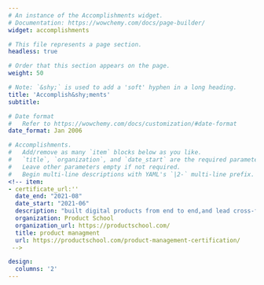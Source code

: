 ```yaml
---
# An instance of the Accomplishments widget.
# Documentation: https://wowchemy.com/docs/page-builder/
widget: accomplishments

# This file represents a page section.
headless: true

# Order that this section appears on the page.
weight: 50

# Note: `&shy;` is used to add a 'soft' hyphen in a long heading.
title: 'Accomplish&shy;ments'
subtitle:

# Date format
#   Refer to https://wowchemy.com/docs/customization/#date-format
date_format: Jan 2006

# Accomplishments.
#   Add/remove as many `item` blocks below as you like.
#   `title`, `organization`, and `date_start` are the required parameters.
#   Leave other parameters empty if not required.
#   Begin multi-line descriptions with YAML's `|2-` multi-line prefix.
<!-- item:
- certificate_url:''
  date_end: "2021-08"
  date_start: "2021-06"
  description: "built digital products from end to end,and lead cross-functional teams"
  organization: Product School
  organization_url: https://productschool.com/
  title: product managment 
  url: https://productschool.com/product-management-certification/
 -->

design:
  columns: '2' 
---
```

